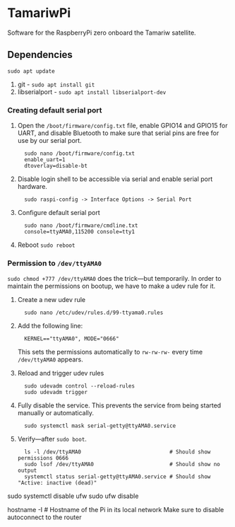 # TamariwPi

Software for the RaspberryPi zero onboard the Tamariw satellite.

## Dependencies

```
sudo apt update
```

1. git - `sudo apt install git`
2. libserialport - `sudo apt install libserialport-dev`

### Creating default serial port

1. Open the `/boot/firmware/config.txt` file, enable GPIO14 and GPIO15 for UART, and disable Bluetooth to make sure that serial pins are free for use by our serial port.

    ```
      sudo nano /boot/firmware/config.txt
      enable_uart=1
      dtoverlay=disable-bt
    ```

2. Disable login shell to be accessible via serial and enable serial port hardware.

    ```
      sudo raspi-config -> Interface Options -> Serial Port
    ```

3. Configure default serial port

    ```
      sudo nano /boot/firmware/cmdline.txt
      console=ttyAMA0,115200 console=tty1
    ```

4. Reboot `sudo reboot`

### Permission to `/dev/ttyAMA0`

`sudo chmod +777 /dev/ttyAMA0` does the trick&mdash;but temporarily. In order to maintain the permissions on bootup, we have to make a udev rule for it.

1. Create a new udev rule

    ```
      sudo nano /etc/udev/rules.d/99-ttyama0.rules
    ```

2. Add the following line:

    ```
      KERNEL=="ttyAMA0", MODE="0666"
    ```

    This sets the permissions automatically to `rw-rw-rw-` every time `/dev/ttyAMA0` appears.

3. Reload and trigger udev rules

    ```
      sudo udevadm control --reload-rules
      sudo udevadm trigger
    ```

4. Fully disable the service. This prevents the service from being started manually or automatically.

    ```
      sudo systemctl mask serial-getty@ttyAMA0.service
    ```

4. Verify&mdash;after `sudo boot`.

    ```
      ls -l /dev/ttyAMA0                            # Should show permissions 0666
      sudo lsof /dev/ttyAMA0                        # Should show no output
      systemctl status serial-getty@ttyAMA0.service # Should show "Active: inactive (dead)"
    ```

sudo systemctl disable ufw
sudo ufw disable

hostname -I # Hostname of the Pi in its local network 
Make sure to disable autoconnect to the router
